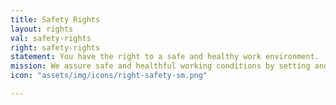 ```yaml
---
title: Safety Rights
layout: rights
val: safety-rights
right: safety-rights
statement: You have the right to a safe and healthy work environment.
mission: We assure safe and healthful working conditions by setting and enforcing standards, and by providing training, outreach, education and assistance.
icon: "assets/img/icons/right-safety-sm.png"

---
```


